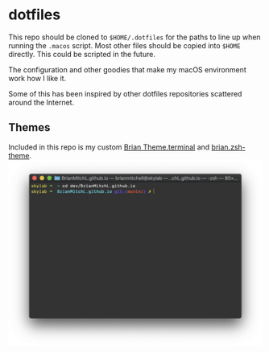# dotfiles

This repo should be cloned to `$HOME/.dotfiles` for the paths to line up when running the `.macos` script. Most other files should be copied into `$HOME` directly. This could be scripted in the future.

The configuration and other goodies that make my macOS environment work how I like it.

Some of this has been inspired by other dotfiles repositories scattered around the Internet.

## Themes

Included in this repo is my custom [Brian Theme.terminal](Brian%20Theme.terminal) and [brian.zsh-theme](brian.zsh-theme).
![Screenshot of Terminal and zsh themes](brian-theme.png?raw=true)
